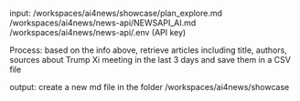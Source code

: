 input: /workspaces/ai4news/showcase/plan_explore.md /workspaces/ai4news/news-api/NEWSAPI_AI.md /workspaces/ai4news/news-api/.env (API key)

Process: based on the info above, retrieve articles including title, authors, sources about Trump Xi meeting in the last 3 days and save them in a CSV file 

output: create a new md file in the folder /workspaces/ai4news/showcase
